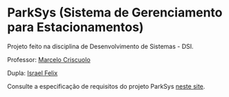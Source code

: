 # ParkSys (Sistema de Gerenciamento para Estacionamentos)

Projeto feito na disciplina de Desenvolvimento de Sistemas - DSI.

Professor: [Marcelo Criscuolo](https://github.com/mcrisc)

Dupla: [Israel Felix](https://github.com/ifs1221)

Consulte a especificação de requisitos do projeto ParkSys [neste site](https://mcrisc-classes.github.io/parksys-spec).

